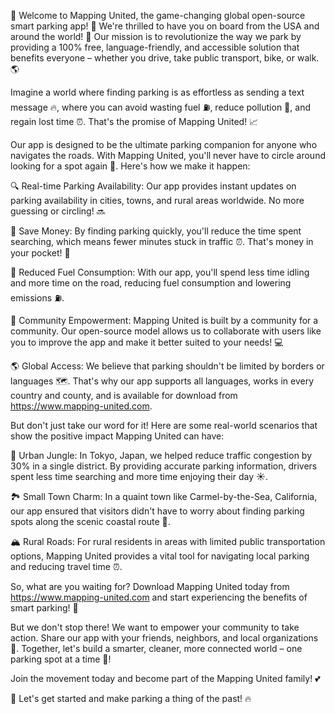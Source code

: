 🎉 Welcome to Mapping United, the game-changing global open-source smart parking app! 🚀 We're thrilled to have you on board from the USA and around the world! 👋 Our mission is to revolutionize the way we park by providing a 100% free, language-friendly, and accessible solution that benefits everyone – whether you drive, take public transport, bike, or walk. 🌎

Imagine a world where finding parking is as effortless as sending a text message 🔥, where you can avoid wasting fuel ⛽️, reduce pollution 💨, and regain lost time ⏰. That's the promise of Mapping United! 📈

Our app is designed to be the ultimate parking companion for anyone who navigates the roads. With Mapping United, you'll never have to circle around looking for a spot again 📍. Here's how we make it happen:

🔍 Real-time Parking Availability: Our app provides instant updates on parking availability in cities, towns, and rural areas worldwide. No more guessing or circling! 🔜

💸 Save Money: By finding parking quickly, you'll reduce the time spent searching, which means fewer minutes stuck in traffic ⏰. That's money in your pocket! 💸

🌟 Reduced Fuel Consumption: With our app, you'll spend less time idling and more time on the road, reducing fuel consumption and lowering emissions ⛽️.

💪 Community Empowerment: Mapping United is built by a community for a community. Our open-source model allows us to collaborate with users like you to improve the app and make it better suited to your needs! 💻

🌎 Global Access: We believe that parking shouldn't be limited by borders or languages 🗺️. That's why our app supports all languages, works in every country and county, and is available for download from https://www.mapping-united.com.

But don't just take our word for it! Here are some real-world scenarios that show the positive impact Mapping United can have:

🌆 Urban Jungle: In Tokyo, Japan, we helped reduce traffic congestion by 30% in a single district. By providing accurate parking information, drivers spent less time searching and more time enjoying their day ☀️.

🏞️ Small Town Charm: In a quaint town like Carmel-by-the-Sea, California, our app ensured that visitors didn't have to worry about finding parking spots along the scenic coastal route 🌊.

🏔️ Rural Roads: For rural residents in areas with limited public transportation options, Mapping United provides a vital tool for navigating local parking and reducing travel time ⏰.

So, what are you waiting for? Download Mapping United today from https://www.mapping-united.com and start experiencing the benefits of smart parking! 📲

But we don't stop there! We want to empower your community to take action. Share our app with your friends, neighbors, and local organizations 👫. Together, let's build a smarter, cleaner, more connected world – one parking spot at a time 🌟!

Join the movement today and become part of the Mapping United family! 💕

🎉 Let's get started and make parking a thing of the past! 🔥